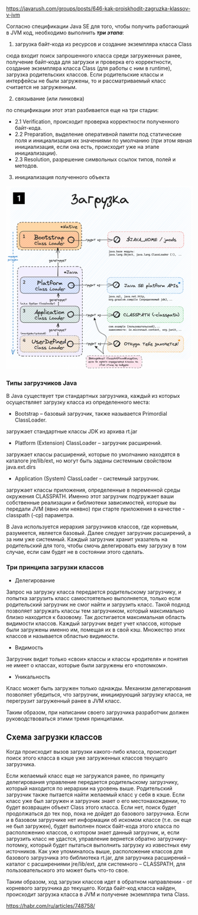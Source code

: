 https://javarush.com/groups/posts/646-kak-proiskhodit-zagruzka-klassov-v-jvm 

Согласно спецификации Java SE для того, чтобы получить работающий в JVM код, необходимо выполнить ***три этапа***:

1. загрузка байт-кода из ресурсов и создание экземпляра класса Class

сюда входит поиск запрошенного класса среди загруженных ранее, получение байт-кода для загрузки и проверка его корректности, создание экземпляра класса Class (для работы с ним в runtime), загрузка родительских классов. Если родительские классы и интерфейсы не были загружены, то и рассматриваемый класс считается не загруженным.

2. связывание (или линковка)

по спецификации этот этап разбивается еще на три стадии:

  - 2.1 Verification, происходит проверка корректности полученного байт-кода.
  - 2.2 Preparation, выделение оперативной памяти под статические поля и инициализация их значениями по умолчанию (при этом явная инициализация, если она есть, происходит уже на этапе инициализации).
  - 2.3 Resolution, разрешение символьных ссылок типов, полей и методов.

3. инициализация полученного объекта

![Loading](https://github.com/ArthurYasak/JavaTheory/blob/3c7933f4e7cca00ea7003ae1442bc78ed4ea004f/images/classpath%26jar%26classloader/Loading.png)

### Типы загрузчиков Java
В Java существует три стандартных загрузчика, каждый из которых осуществляет загрузку класса из определенного места:
- Bootstrap – базовый загрузчик, также называется Primordial ClassLoader.

загружает стандартные классы JDK из архива rt.jar

- Platform (Extension) ClassLoader – загрузчик расширений.

загружает классы расширений, которые по умолчанию находятся в каталоге jre/lib/ext, но могут быть заданы системным свойством java.ext.dirs

- Application (System) ClassLoader – системный загрузчик.

загружает классы приложения, определенные в переменной среды окружения CLASSPATH.
Именно этот загрузчик подгружает ваши собственные реализации и библиотеки зависимостей, которые вы передали JVM (явно или неявно) при старте приложения в качестве -classpath (-cp) параметра.

В Java используется иерархия загрузчиков классов, где корневым, разумеется, является базовый. Далее следует загрузчик расширений, а за ним уже системный. 
Каждый загрузчик хранит указатель на родительский для того, чтобы смочь делегировать ему загрузку в том случае, если сам будет не в состоянии этого сделать.

### Три принципа загрузки классов
- Делегирование

Запрос на загрузку класса передается родительскому загрузчику, и попытка загрузить класс самостоятельно выполняется, только если родительский загрузчик 
не смог найти и загрузить класс. Такой подход позволяет загружать классы тем загрузчиком, который максимально близко находится к базовому. 
Так достигается максимальная область видимости классов. Каждый загрузчик ведет учет классов, которые были загружены именно им, помещая их в свой кэш. 
Множество этих классов и называется областью видимости.

- Видимость

Загрузчик видит только «свои» классы и классы «родителя» и понятия не имеет о классах, которые были загружены его «потомком».

- Уникальность

Класс может быть загружен только однажды. Механизм делегирования позволяет убедиться, что загрузчик, инициирующий загрузку класса, не перегрузит 
загруженный ранее в JVM класс.

Таким образом, при написании своего загрузчика разработчик должен руководствоваться этими тремя принципами.

## Схема загрузки классов
Когда происходит вызов загрузки какого-либо класса, происходит поиск этого класса в кэше уже загруженных классов текущего загрузчика.

Если желаемый класс еще не загружался ранее, по принципу делегирования управление передается родительскому загрузчику, который находится по иерархии на уровень выше. Родительский загрузчик также пытается найти желаемый класс у себя в кэше. Если класс уже был загружен и загрузчик знает о его местонахождении, то будет возвращен объект Class этого класса. Если нет, поиск будет продолжаться до тех пор, пока не дойдет до базового загрузчика. Если и в базовом загрузчике нет информации об искомом классе (т.е. он еще не был загружен), будет выполнен поиск байт-кода этого класса по расположению классов, о котором знает данный загрузчик, и, если загрузить класс не удастся, 
управление вернется обратно загрузчику-потомку, который будет пытаться выполнить загрузку из известных ему источников. Как уже упоминалось выше, расположение классов для базового загрузчика это библиотека rt.jar, для загрузчика расширений – каталог с расширениями jre/lib/ext, 
для системного – CLASSPATH, для пользовательского это может быть что-то свое.

Таким образом, ход загрузки классов идет в обратном направлении - от корневого загрузчика до текущего. Когда байт-код класса найден, 
происходит загрузка класса в JVM и получение экземпляра типа Class.

https://habr.com/ru/articles/748758/
